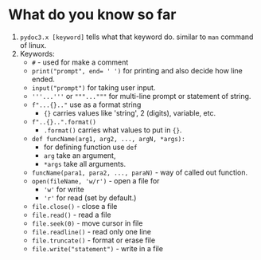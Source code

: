 # What do you know so far

1. `pydoc3.x [keyword]` tells what that keyword do. similar to `man` command of linux.
2. Keywords:
    - `#` - used for make a comment 
    - `print("prompt", end= ' ')` for printing and also decide how line ended.
    - `input("prompt")` for taking user input.
    - `'''...'''` or `"""..."""` for multi-line prompt or statement of string.
    - `f"...{}.."` use as a format string
        - `{}` carries values like 'string', 2 (digits), variable, etc.
    - `f"..{}..".format()`
        - `.format()` carries what values to put in `{}`.
    - `def funcName(arg1, arg2, ..., argN, *args):`
        - for defining function use `def`
        - `arg` take an argument,
        - `*args` take all arguments.
    - `funcName(para1, para2, ..., paraN)` - way of called out function.
    - `open(fileName, 'w/r')` - open a file for
        - `'w'` for write
        - `'r'` for read (set by default.)
    - `file.close()` - close a file
    - `file.read()` - read a file
    - `file.seek(0)` - move cursor in file
    - `file.readline()` - read only one line
    - `file.truncate()` - format or erase file
    - `file.write("statement")` - write in a file